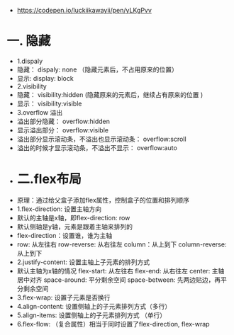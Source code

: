 - https://codepen.io/luckiikawayii/pen/yLKgPvv
# 一. 隐藏
- 1.dispaly
- 隐藏： dispaly: none （隐藏元素后，不占用原来的位置）
- 显示:  display: block
- 2.visibility
- 隐藏： visibility:hidden (隐藏原来的元素后，继续占有原来的位置 )
- 显示： visibility:visible
- 3.overflow 溢出
- 溢出部分隐藏： overflow:hidden
- 显示溢出部分： overflow:visible
- 溢出部分显示滚动条，不溢出也显示滚动条： overflow:scroll
- 溢出的时候才显示滚动条，不溢出不显示： overflow:auto
- # 二.flex布局
- 原理：通过给父盒子添加flex属性，控制盒子的位置和排列顺序
- 1.flex-direction: 设置主轴方向
-   默认的主轴是x轴，即flex-direction: row
-   默认侧轴是y轴，元素是跟着主轴来排列的
-   flex-direction：设置谁，谁为主轴
-   row: 从左往右  row-reverse: 从右往左  column：从上到下  column-reverse: 从上到下
- 2.justify-content: 设置主轴上子元素的排列方式
-   默认主轴为x轴的情况  flex-start: 从左往右  flex-end: 从右往左  center: 主轴居中对齐  space-around: 平分剩余空间  space-between: 先两边贴边，再平分剩余空间
- 3.flex-wrap: 设置子元素是否换行
- 4.align-content: 设置侧轴上的子元素排列方式（多行）
- 5.align-items: 设置侧轴上的子元素排列方式 （单行）
- 6.flex-flow: （复合属性）相当于同时设置了flex-direction, flex-wrap
